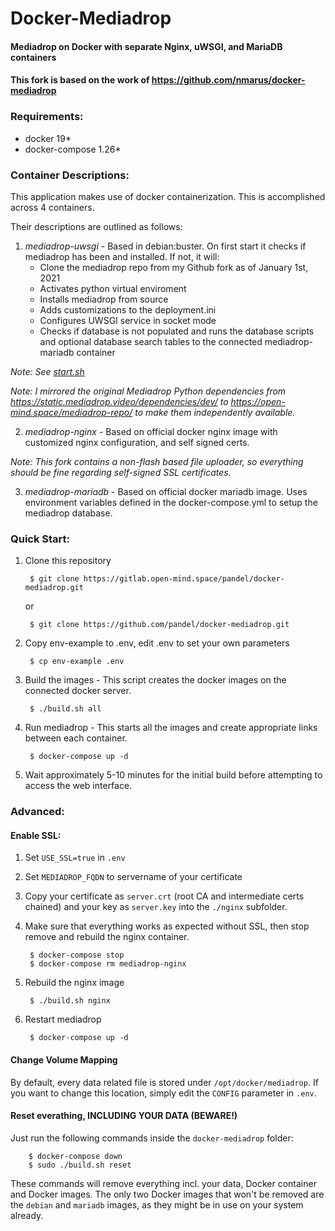 # Docker-Mediadrop
#### Mediadrop on Docker with separate Nginx, uWSGI, and MariaDB containers

#### This fork is based on the work of https://github.com/nmarus/docker-mediadrop

### Requirements:

- docker 19*
- docker-compose 1.26*

### Container Descriptions:
This application makes use of docker containerization. This is accomplished across 4 containers.

Their descriptions are outlined as follows:

1. *mediadrop-uwsgi* - Based in debian:buster. On first start it checks if mediadrop has been and installed. If not, it will:
    * Clone the mediadrop repo from my Github fork as of January 1st, 2021
    * Activates python virtual enviroment
    * Installs mediadrop from source
    * Adds customizations to the deployment.ini
    * Configures UWSGI service in socket mode
    * Checks if database is not populated and runs the database scripts and optional database search tables to the connected mediadrop-mariadb container

*Note: See [start.sh](https://github.com/pandel/docker-mediadrop/blob/master/uwsgi/start.sh)*

*Note: I mirrored the original Mediadrop Python dependencies from https://static.mediadrop.video/dependencies/dev/ to https://open-mind.space/mediadrop-repo/ to make them independently available.*

2. *mediadrop-nginx* - Based on official docker nginx image with customized nginx configuration, and self signed certs.

*Note: This fork contains a non-flash based file uploader, so everything should be fine regarding self-signed SSL certificates.*

3. *mediadrop-mariadb* - Based on official docker mariadb image. Uses environment variables defined in the docker-compose.yml to setup the mediadrop database.

### Quick Start:

1. Clone this repository

        $ git clone https://gitlab.open-mind.space/pandel/docker-mediadrop.git

   or

        $ git clone https://github.com/pandel/docker-mediadrop.git

2. Copy env-example to .env, edit .env to set your own parameters

        $ cp env-example .env

3. Build the images - This script creates the docker images on the connected docker server.

        $ ./build.sh all

4. Run mediadrop - This starts all the images and create appropriate links between each container.

        $ docker-compose up -d

5. Wait approximately 5-10 minutes for the initial build before attempting to access the web interface.

### Advanced:

#### Enable SSL:

1. Set `USE_SSL=true` in `.env`

2. Set `MEDIADROP_FQDN` to servername of your certificate

2. Copy your certificate as `server.crt` (root CA and intermediate certs chained) and your key as `server.key` into the `./nginx` subfolder.

3. Make sure that everything works as expected without SSL, then stop remove and rebuild the nginx container.

        $ docker-compose stop
        $ docker-compose rm mediadrop-nginx

4. Rebuild the nginx image

        $ ./build.sh nginx

5. Restart mediadrop

        $ docker-compose up -d

#### Change Volume Mapping

By default, every data related file is stored under `/opt/docker/mediadrop`. If you want to change this location, simply edit the `CONFIG` parameter in `.env`.

#### Reset everathing, INCLUDING YOUR DATA (BEWARE!)

Just run the following commands inside the `docker-mediadrop` folder:

        $ docker-compose down
        $ sudo ./build.sh reset
        
These commands will remove everything incl. your data, Docker container and Docker images. The only two Docker images that won't be removed are the `debian` and `mariadb` images, as they might be in use on your system already.
